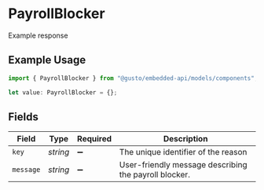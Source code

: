 # PayrollBlocker

Example response

## Example Usage

```typescript
import { PayrollBlocker } from "@gusto/embedded-api/models/components";

let value: PayrollBlocker = {};
```

## Fields

| Field                                                 | Type                                                  | Required                                              | Description                                           |
| ----------------------------------------------------- | ----------------------------------------------------- | ----------------------------------------------------- | ----------------------------------------------------- |
| `key`                                                 | *string*                                              | :heavy_minus_sign:                                    | The unique identifier of the reason                   |
| `message`                                             | *string*                                              | :heavy_minus_sign:                                    | User-friendly message describing the payroll blocker. |